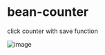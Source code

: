 # bean-counter
 click counter with save function


![image](https://user-images.githubusercontent.com/25331809/137584951-1dc9fb95-bcd9-4c85-b1b1-68ee074041b8.png)
